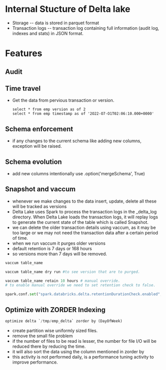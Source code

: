 
# Internal Stucture of Delta lake
- Storage -- data is stored in parquet format
- Transaction logs -- transaction log containing full information (audit log, indexes and stats) in JSON format.

# Features
## Audit
## Time travel
- Get the data from pervious transaction or version.

  ```
  select * from emp version as of 2
  select * from emp timestamp as of '2O22-O7-O1T02:06:10.000+0000'
  ```


## Schema enforcement
- if any changes to the current schema like adding new columns, exception will be raised.
## Schema evolution 
- add new columns intentionally use .option('mergeSchema', True)

## Snapshot and vaccum
- whenever we make changes to the data insert, update, delete all these will be tracked as versions
- Delta Lake uses Spark to process the transaction logs in the _delta_log directory. When Delta Lake loads the transaction logs, it will replay logs to generate the current state of the table which is called Snapshot.
- we can delete the older transaction details using vaccum, as it may be too large or we may not need the transaction data after a certain period of time.
- when we run vaccum it purges older versions
- default retention is 7 days or 168 hours
- so versions more than 7 days will be removed.

```python
vaccum table_name

vaccum table_name dry run #to see version that are to purged.

vaccum table_name retain 10 hours # manual override.
# to enable manual override we need to set retention check to false.

spark.conf.set("spark.databricks.delta.retentionDurationCheck.enabled", "False")

```

## Optimize with ZORDER Indexing

```python
optimize delta `/tmp/emp_delta` zorder by (DayOfWeek)
```
- create partition wise uniformly sized files.
- remove the small file problem
- if the number of files to be read is lesser, the number for file I/O will be reduced there by reducing the time.
- it will also sort the data using the column mentioned in zorder by
- this activity is not performed daily, is a performance tuning activity to improve performance.
